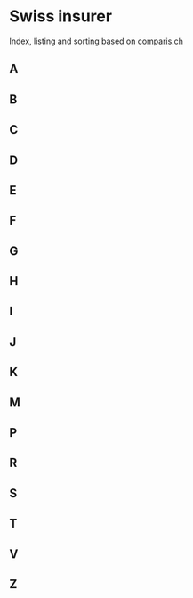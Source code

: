 # Swiss insurer
Index, listing and sorting based on [comparis.ch](https://www.comparis.ch/versicherung/liste-schweiz)

## A

## B

## C

## D

## E

## F

## G

## H

## I

## J

## K

## M

## P

## R

## S

## T

## V

## Z
